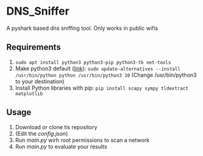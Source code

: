 # DNS_Sniffer
A pyshark based dns sniffing tool. Only works in public wifis

## Requirements
1. `sudo apt install python3 python3-pip python3-tk net-tools`
2. Make python3 default ([link](https://askubuntu.com/questions/320996/how-to-make-python-program-command-execute-python-3#answer-460578)): `sudo update-alternatives --install /usr/bin/python python /usr/bin/python3 10` (Change /usr/bin/python3 to your destination)
3. Install Python libraries with pip: `pip install scapy sympy tldextract matplotlib` 

## Usage
1. Download or clone tis repository
1. (Edit the *config.json*) 
1. Run *main.py* wirh root permissions to scan a network
1. Run *main.py* to evaluate your results


